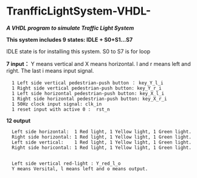 # TranfficLightSystem-VHDL-

***A VHDL program to simulate Traffic Light System***

**This system includes 9 states: IDLE + S0+S1...S7**

IDLE state is for installing this system.
S0 to S7 is for loop

**7 input：**
      Y means vertical and X means horizontal.
      l and r means left and right.
      The last i means input signal.
      
      1 Left side vertical pedestrian-push button ： key_Y_l_i
      1 Right side vertical pedestrian-push button: key_Y_r_i
      1 Left side horizontal pedestrian-push button: key_X_l_i
      1 Right side horizontal pedestrian-push button: key_X_r_i
      1 50Hz clock input signal: clk_in 
      1 reset input with active 0 :  rst_n   

**12 output**

      Left side horizontal:  1 Red light, 1 Yellow light, 1 Green light.
      Right side horizontal: 1 Red light, 1 Yellow light, 1 Green light.
      Left side vertical:    1 Red light, 1 Yellow light, 1 Green light.
      Right side horicontal: 1 Red light, 1 Yellow light, 1 Green light.


      Left side vertical red-light : Y_red_l_o    
      Y means Versital, l means left and o means output.
